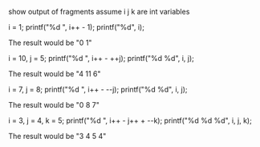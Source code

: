 show output of fragments
assume i j k are int variables

i = 1;
printf("%d ", i++ - 1);
printf("%d", i);

The result would be "0 1"

i = 10, j = 5;
printf("%d ", i++ - ++j);
printf("%d %d", i, j);

The result would be "4 11 6"

i = 7, j = 8;
printf("%d ", i++ - --j);
printf("%d %d", i, j);

The result would be "0 8 7"

i = 3, j = 4, k = 5;
printf("%d ", i++ - j++ + --k);
printf("%d %d %d", i, j, k);

The result would be "3 4 5 4"

